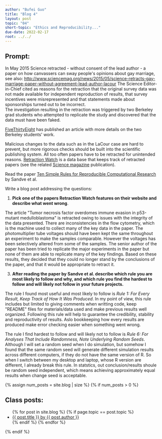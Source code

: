 ```yaml
---
author: "Bufei Guo"
title: "Blog 4"
layout: post
topic: "04"
short-topic: "Ethics and Reproducibility..."
due-date: 2022-02-17
root: ../../
---
```



## Prompt:

In May 2015 Science retracted - without consent of the lead author - a paper on  how canvassers can sway people's opinions about gay marriage, 
see also: http://www.sciencemag.org/news/2015/05/science-retracts-gay-marriage-paper-without-agreement-lead-author-lacour
The Science Editor-in-Chief cited as reasons for the retraction that the original survey data was not made available for independent reproduction of results, that survey incentives were misrepresented and that statements made about sponsorships turned out to be incorrect.<br>
The investigation resulting in the retraction was triggered by two  Berkeley grad students who attempted to replicate the study and discovered that the data must have been faked.
 
[FiveThirtyEight](https://fivethirtyeight.com/features/how-two-grad-students-uncovered-michael-lacour-fraud-and-a-way-to-change-opinions-on-transgender-rights/) has published an article with more details on the two Berkeley students' work.

Malicious changes to the data such as in the LaCour case are hard to prevent, but more rigorous checks should be built into the scientific publishing system. All too often papers have to be retracted for unintended reasons. [Retraction Watch](https://retractionwatch.com/) is a data base that keeps track of retracted papers (see the related [Science magazine](https://www.sciencemag.org/news/2018/10/what-massive-database-retracted-papers-reveals-about-science-publishing-s-death-penalty) publication). 

Read the paper [Ten Simple Rules for Reproducible Computational Research](https://journals.plos.org/ploscompbiol/article?id=10.1371/journal.pcbi.1003285) by Sandve et al.


Write a blog post addressing the questions: 

1. **Pick one of the papers Retraction Watch features on their website and describe what went wrong**. 

The article "Tumor necrosis factor overdomes immune evasion in p53-mutant medulloblastoma" is retracted owing to issues with the integrity of the data presented.
There are inconsistencies in the flow cytometry, which is the machine used to collect many of the key data in the paper. The photomultiplier tube voltages should
have been kept the same throughout an experiment to make the samples comparable. However the voltages has been selectively altered from some of the samples. The
senior author of the paper has been tried to replicate the major experiments in the paper but none of them are able to replicate many of the key findings. Based on
these results, they decided that they could no longer stand by the conclusions of the paper, and that it would be appropriate to retract it.

3. **After reading the paper by Sandve et al. describe which rule you are most likely to follow and why, and which rule you find the hardest to follow and will likely not follow in your future projects.**

The rule I found most useful and most likely to follow is *Rule 1: For Every Result, Keep Track of How It Was Produced*. In my point of view, this rule
includes but limited to giving comments when writting code, keep "README" files for materials/data used and make previous results well organized.
Following this rule will help to guarantee the credibility, stability and reproductivity of results. Aslo bookkeeping how every results are produced 
make error checking easier when something went wrong.

The rule I find hardest to follow and will likely not to follow is *Rule 6: For Analyses That Include Randomness, Note Underlying Random Seeds*. Although I will
set a random seed when I do simulation, but somehow I found that the same random seed will generate different simulation results across different computers, 
if they do not have the same version of R. So when I switch between my desktop and laptop, whose R version are different, I already break this rule. In
statstics, out conclusion/results shoule be random seed independent, which means achieving approximately equal results when change seed is acceptable.

{% assign num_posts = site.blog | size %}
{% if num_posts > 0 %}
## Class posts:

<ul>
{% for post in site.blog %}
  {% if page.topic == post.topic %}
  <li><a href="{{ post.url }}">{{ post.title }} by {{ post.author }}</a></li>
  {% endif %}
{% endfor %}
</ul>
{% endif %}

